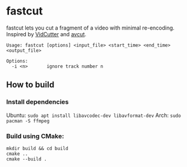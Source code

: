 # fastcut

fastcut lets you cut a fragment of a video with minimal re-encoding. Inspired by [VidCutter](https://github.com/ozmartian/vidcutter) and [avcut](https://github.com/anyc/avcut).

```
Usage: fastcut [options] <input_file> <start_time> <end_time> <output_file>

Options:
  -i <n>       ignore track number n
```

## How to build

### Install dependencies

Ubuntu: `sudo apt install libavcodec-dev libavformat-dev`
Arch: `sudo pacman -S ffmpeg`

### Build using CMake:

```shell
mkdir build && cd build
cmake ..
cmake --build .
```
